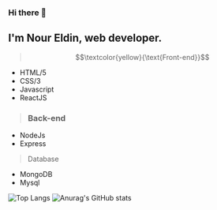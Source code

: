 ### Hi there 👋

## I'm Nour Eldin, web developer.

> $$\textcolor{yellow}{\text{Front-end}}$$

 - HTML/5
 - CSS/3
 - Javascript
 - ReactJS
  
 > ### Back-end 
 - NodeJs
 - Express
> Database
 - MongoDB
 - Mysql

![Top Langs](https://github-readme-stats.vercel.app/api/top-langs/?username=Nourtaha13&theme=compact)
![Anurag's GitHub stats](https://github-readme-stats.vercel.app/api?username=Nourtaha13&show_icons=true&theme=locale)


